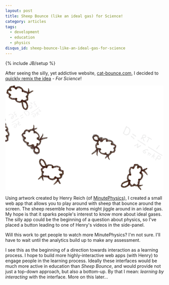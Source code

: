 ```yaml
---
layout: post
title: Sheep Bounce (like an ideal gas) for Science!
category: articles
tags:
  - development
  - education
  - physics
disqus_id: sheep-bounce-like-an-ideal-gas-for-science
---
```

{% include JB/setup %}

After seeing the silly, yet addictive website, [cat-bounce.com](http://cat-bounce.com), I decided to [quickly remix the idea](http://wellcaffeinated.github.com/Sheep-Bounce) - *For Science*! 

[![Sheep Bounce](/images/sheepbounce.gif)](http://wellcaffeinated.github.com/Sheep-Bounce)

Using artwork created by Henry Reich (of [MinutePhysics](http://minutephysics.com)), I created a small web app that allows you to play around with sheep that bounce around the screen. The sheep resemble how atoms might jiggle around in an ideal gas. My hope is that it sparks people's interest to know more about ideal gases. The silly app could be the beginning of a question about physics, so I've placed a button leading to one of Henry's videos in the side-panel.

Will this work to get people to watch more MinutePhysics? I'm not sure. I'll have to wait until the analytics build up to make any assessment.

I see this as the beginning of a direction towards interaction as a learning process. I hope to build more highly-interactive web apps (with Henry) to engage people in the learning process. Ideally these interfaces would be much more active in education than *Sheep Bounce*, and would provide not just a top-down approach, but also a bottom-up. By that I mean: *learning by interacting* with the interface. More on this later...